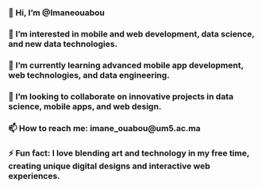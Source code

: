 <h3>👋 Hi, I’m @Imaneouabou<br></h3>
<h3>👀 I’m interested in mobile and web development, data science, and new data technologies.<br></h3>
<h3>🌱 I’m currently learning advanced mobile app development, web technologies, and data engineering.<br></h3>
<h3>💞️ I’m looking to collaborate on innovative projects in data science, mobile apps, and web design.<br></h3>
<h3>📫 How to reach me: imane_ouabou@um5.ac.ma<br></h3>
<h3>⚡ Fun fact: I love blending art and technology in my free time, creating unique digital designs and interactive web experiences.<br></h3>

